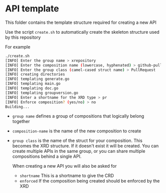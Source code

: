 # API template

This folder contains the template structure required for creating a new API

Use the script `create.sh` to automatically create the skeleton structure used
by this repository

For example

```bash
./create.sh
[INFO] Enter the group name > xrepository
[INFO] Enter the composition name (lowercase, hyphenated) > github-pull-request
[INFO] Enter the group class (camel-cased struct name) > PullRequest
[INFO] creating directories
[INFO] templating generate.go
[INFO] templating main.go
[INFO] templating doc.go
[INFO] templating groupversion.go
[INFO] Enter a shortname for the XRD type > pr
[INFO] Enforce composition? (yes/no) > no
Building...
```

- `group name` defines a group of compositions that logically belong together
- `composition-name` is the name of the new composition to create
- `group class` is the name of the struct for your composition.
  This becomes the XRD structure. If it doesn't exist it will be created.
  You can create multiple APIs in the same group, or you can share multiple
  compositions behind a single API.

  When creating a new API you will also be asked for
  - `shortname` This is a shortname to give the CRD
  - `enforced` If the composition being created should be enforced by the XRD
